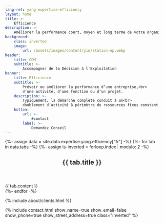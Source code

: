 ```yaml
---
lang-ref: yang-expertise-efficiency
layout: home
title: >-
    Efficience
description: >-
    Améliorer la performance court, moyen et long terme de votre organisation selon les axes humains, organisationnels et techniques, par une approche de management des processus BPM, et formaliser le tout par un tableau de bord de type BSC.
background:
    class: inverted
    image:
        url: /assets/images/content/yin/station-ep.webp
header:
    title: CDM
    subtitle: >-
        Accompagner de la Décision à l'Exploitation
banner:
    title: Efficience
    subtitle: >-
        Prévoir ou améliorer la performance d’une entreprise,<br>
        d’une activité, d’une fonction ou d’un projet.
    description: >-
        Typiquement, la démarche complète conduit à un<br>
        doublement d’activité à périmètre de ressources fixes constant.
    button:
        url: >-
            #contact
        label: >-
            Demandez Conseil
---
```


{%- assign data = site.data.expertise.yang.efficiency["fr"] -%}
{%- for tab in data.tabs -%}
{%- assign is-inverted = forloop.index | modulo: 2 -%}
<section id="{{ tab.id }}" {% if is-inverted == 0 %}class="inverted"{% endif %}>
    <header class="major">
        <h2>{{ tab.title }}</h2>
    </header>
    {{ tab.content }}
</section>
{%- endfor -%}

{% include about/clients.html %}

{% include contact.html show_name=true show_email=false show_phone=true show_street_address=true class="inverted" %}
